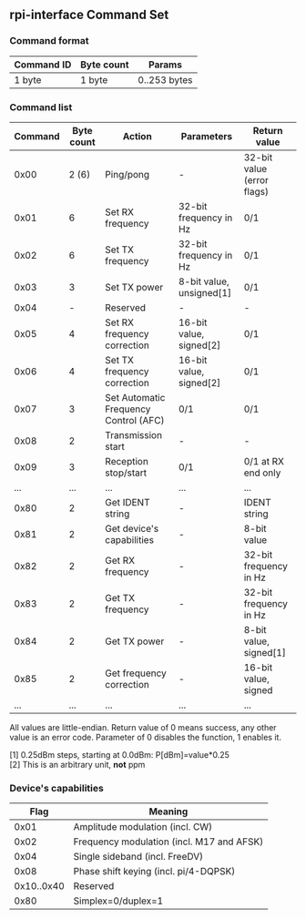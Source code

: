 ## rpi-interface Command Set

### Command format

| Command ID | Byte count | Params       |
|------------|------------|--------------|
| 1 byte     | 1 byte     | 0..253 bytes |

### Command list

| Command | Byte count | Action                                | Parameters                | Return value               |
|---------|------------|---------------------------------------|---------------------------|----------------------------|
| 0x00    | 2 (6)      | Ping/pong                             | -                         | 32-bit value (error flags) |
| 0x01    | 6          | Set RX frequency                      | 32-bit frequency in Hz    | 0/1                        |
| 0x02    | 6          | Set TX frequency                      | 32-bit frequency in Hz    | 0/1                        |
| 0x03    | 3          | Set TX power                          | 8-bit value, unsigned[1]  | 0/1                        |
| 0x04    | -          | Reserved                              | -                         | -                          |
| 0x05    | 4          | Set RX frequency correction           | 16-bit value, signed[2]   | 0/1                        |
| 0x06    | 4          | Set TX frequency correction           | 16-bit value, signed[2]   | 0/1                        |
| 0x07    | 3          | Set Automatic Frequency Control (AFC) | 0/1                       | 0/1                        |
| 0x08    | 2          | Transmission start                    | -                         | -                          |
| 0x09    | 3          | Reception stop/start                  | 0/1                       | 0/1 at RX end only         |
| ...     | ...        | ...                                   | ...                       | ...                        |
| 0x80    | 2          | Get IDENT string                      | -                         | IDENT string               |
| 0x81    | 2          | Get device's capabilities             | -                         | 8-bit value                |
| 0x82    | 2          | Get RX frequency                      | -                         | 32-bit frequency in Hz     |
| 0x83    | 2          | Get TX frequency                      | -                         | 32-bit frequency in Hz     |
| 0x84    | 2          | Get TX power                          | -                         | 8-bit value, signed[1]     |
| 0x85    | 2          | Get frequency correction              | -                         | 16-bit value, signed       |
| ...     | ...        | ...                                   | ...                       | ...                        |

All values are little-endian. Return value of 0 means success, any other value is an error code.
Parameter of 0 disables the function, 1 enables it.

[1] 0.25dBm steps, starting at 0.0dBm: P[dBm]=value*0.25<br>
[2] This is an arbitrary unit, **not** ppm<br>

### Device's capabilities

| Flag       | Meaning                                     |
|------------|---------------------------------------------|
| 0x01       | Amplitude modulation (incl. CW)             |
| 0x02       | Frequency modulation (incl. M17 and AFSK)   |
| 0x04       | Single sideband (incl. FreeDV)              |
| 0x08       | Phase shift keying (incl. pi/4-DQPSK)       |
| 0x10..0x40 | Reserved                                    |
| 0x80       | Simplex=0/duplex=1                          |
